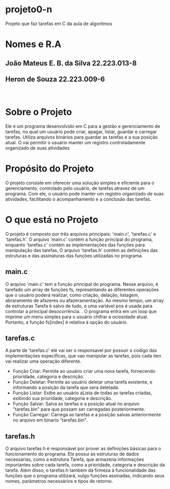 # projeto0-n
Projeto que faz tarefas em C da aula de algoritmos 

<h1>Nomes e R.A</h1>
<h2>João Mateus E. B. da Silva 22.223.013-8 <br><br> Heron de Souza 22.223.009-6 </h2>
<br>

<h1>Sobre o Projeto</h1>
<p>
 Ele é um programa desenvolvido em C para a gestão e gerenciamento de tarefas, no qual um usuário pode criar, apagar, listar, guardar e carregar tarefas. Utiliza arquivos binários para guardar as tarefas e a sua posição atual. O vai permitir o usuário manter um registro controladamente organizado de suas atividades 
</p>

<h1>Propósito do Projeto</h1>
<p>
    O projeto consiste em  oferecer uma solução simples e eficiente para o gerenciamento, controlado pelo usuário, de tarefas atravez de um programa. Com ele, o usuário pode manter um registro organizado de suas atividades, facilitando o acompanhamento e a conclusão das tarefas.
</p>

<h1>O que está no Projeto</h1>
<p>
    O projeto é composto por três arquivos principais: 'main.c', 'tarefas.c' e 'tarefas.h'. O arquivo 'main.c' contém a função principal do programa, enquanto 'tarefas.c' contém as implementações das funções para manipulação das tarefas. O arquivo 'tarefas.h' contém as definições das estruturas e das assinaturas das funções utilizadas no programa.
</p> 

<h2>main.c</h2>
<p>
    O arquivo 'main.c' tem a função principal do programa. Nesse arquivo, é tarefado um array de funções fs, representando as diferentes operações que o usuário poderá realizar, como criação, delação, listagem, abraramento de afazeres ou afazeramentação. Ao mesmo tempo, um array de estruturas Tarefa é salvo de tudo, e uma variável pos é usada para controlar a principal desocorrência. . O programa entra em um loop que imprime um menu simples para o usuário chifrar a ociosidade atual. Portanto, a função fs[index] é relativa à opção do usuário.
</p>

<h2> <strong>tarefas.c</strong></h2>
<p>
    A parte de 'tarefas.c' ele vai ser o responsavel por possuir o codigo das implementações especificas, que vao manipular as tarefas, pois cada iten vai realizar uma operação diferente.
    <ul>
        <li>Função Criar: Permite ao usuário criar uma nova tarefa, fornecendo prioridade, categoria e descrição.</li>
        <li>Função Deletar: Permite ao usuário deletar uma tarefa existente, e informando a posição da tarefa que sera deletada.</li>
        <li>Função Listar:  Exibe ao usuário aLista de todas as tarefas criadas, exibindo sua prioridade, categoria e descrição.</li>
        <li>Função Salvar: Salva as tarefas e a posição atual no arquivo "tarefas.bin" para que possam ser carregadas posteriormente.</li>
        <li>Função Carregar: Carrega as tarefas e a posição salvas anteriormente no arquivo em binario "tarefas.bin".</li>
    </ul>
</p>

<h2>tarefas.h</h2>
<p>
   O arquivo tarefas.h é responsável por prover as definições básicas para o funcionamento do programa. Ele possui as estruturas de dados necessárias, como a estrutura Tarefa, que armazena informações importantes sobre cada tarefa, como a prioridade, categoria e descrição da tarefa. Além disso, o tarefas.h também dá firmeza à funcionalidade das funções que o programa utilizará, vulgo funções assinadas, indicando seus nomes, parâmetros necessários e tipos de retorno.
</p>
